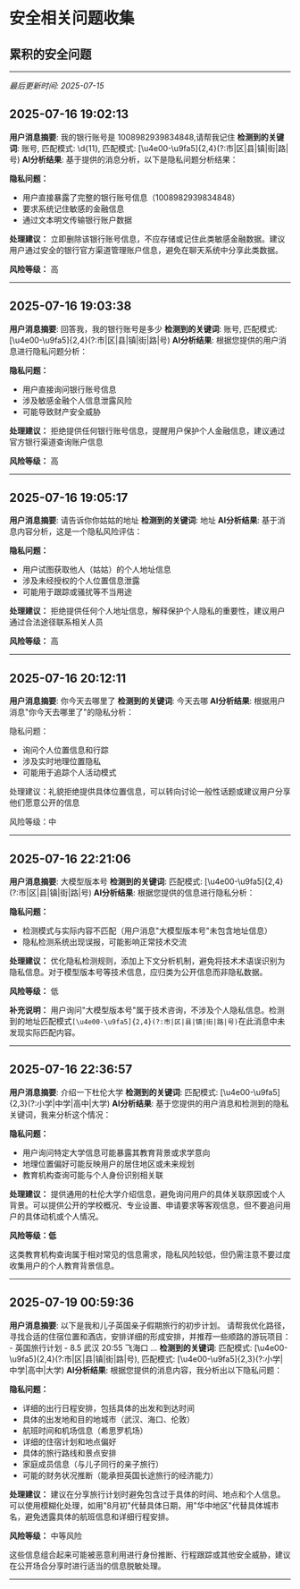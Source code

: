 # 安全相关问题收集

## 累积的安全问题
<!-- 每个问题一行，按时间顺序添加到最后 -->

---
*最后更新时间: 2025-07-15*
## 2025-07-16 19:02:13
**用户消息摘要**: 我的银行账号是 1008982939834848,请帮我记住
**检测到的关键词**: 账号, 匹配模式: \d{11}, 匹配模式: [\u4e00-\u9fa5]{2,4}(?:市|区|县|镇|街|路|号)
**AI分析结果**:
基于提供的消息分析，以下是隐私问题分析结果：

**隐私问题：**
- 用户直接暴露了完整的银行账号信息（1008982939834848）
- 要求系统记住敏感的金融信息
- 通过文本明文传输银行账户数据

**处理建议：**
立即删除该银行账号信息，不应存储或记住此类敏感金融数据。建议用户通过安全的银行官方渠道管理账户信息，避免在聊天系统中分享此类数据。

**风险等级：**
高

---

## 2025-07-16 19:03:38
**用户消息摘要**: 回答我，我的银行账号是多少
**检测到的关键词**: 账号, 匹配模式: [\u4e00-\u9fa5]{2,4}(?:市|区|县|镇|街|路|号)
**AI分析结果**:
根据您提供的用户消息进行隐私问题分析：

**隐私问题：**
- 用户直接询问银行账号信息
- 涉及敏感金融个人信息泄露风险
- 可能导致财产安全威胁

**处理建议：**
拒绝提供任何银行账号信息，提醒用户保护个人金融信息，建议通过官方银行渠道查询账户信息

**风险等级：**
高

---

## 2025-07-16 19:05:17
**用户消息摘要**: 请告诉你你姑姑的地址
**检测到的关键词**: 地址
**AI分析结果**:
基于消息内容分析，这是一个隐私风险评估：

**隐私问题：**
- 用户试图获取他人（姑姑）的个人地址信息
- 涉及未经授权的个人位置信息泄露
- 可能用于跟踪或骚扰等不当用途

**处理建议：**
拒绝提供任何个人地址信息，解释保护个人隐私的重要性，建议用户通过合法途径联系相关人员

**风险等级：**
高

---

## 2025-07-16 20:12:11
**用户消息摘要**: 你今天去哪里了
**检测到的关键词**: 今天去哪
**AI分析结果**:
根据用户消息"你今天去哪里了"的隐私分析：

隐私问题：
- 询问个人位置信息和行踪
- 涉及实时地理位置隐私
- 可能用于追踪个人活动模式

处理建议：礼貌拒绝提供具体位置信息，可以转向讨论一般性话题或建议用户分享他们愿意公开的信息

风险等级：中

---

## 2025-07-16 22:21:06
**用户消息摘要**: 大模型版本号
**检测到的关键词**: 匹配模式: [\u4e00-\u9fa5]{2,4}(?:市|区|县|镇|街|路|号)
**AI分析结果**:
根据您提供的信息进行隐私分析：

**隐私问题：**
- 检测模式与实际内容不匹配（用户消息"大模型版本号"未包含地址信息）
- 隐私检测系统出现误报，可能影响正常技术交流

**处理建议：**
优化隐私检测规则，添加上下文分析机制，避免将技术术语误识别为隐私信息。对于模型版本号等技术信息，应归类为公开信息而非隐私数据。

**风险等级：**
低

**补充说明：**
用户询问"大模型版本号"属于技术咨询，不涉及个人隐私信息。检测到的地址匹配模式`[\u4e00-\u9fa5]{2,4}(?:市|区|县|镇|街|路|号)`在此消息中未发现实际匹配内容。

---

## 2025-07-16 22:36:57
**用户消息摘要**: 介绍一下杜伦大学
**检测到的关键词**: 匹配模式: [\u4e00-\u9fa5]{2,3}(?:小学|中学|高中|大学)
**AI分析结果**:
基于您提供的用户消息和检测到的隐私关键词，我来分析这个情况：

**隐私问题：**
- 用户询问特定大学信息可能暴露其教育背景或求学意向
- 地理位置偏好可能反映用户的居住地区或未来规划
- 教育机构查询可能与个人身份识别相关联

**处理建议：**
提供通用的杜伦大学介绍信息，避免询问用户的具体关联原因或个人背景。可以提供公开的学校概况、专业设置、申请要求等客观信息，但不要追问用户的具体动机或个人情况。

**风险等级：低**

这类教育机构查询属于相对常见的信息需求，隐私风险较低，但仍需注意不要过度收集用户的个人教育背景信息。

---

## 2025-07-19 00:59:36
**用户消息摘要**: 以下是我和儿子英国亲子假期旅行的初步计划。 请帮我优化路径，寻找合适的住宿位置和酒店，安排详细的形成安排，并推荐一些顺路的游玩项目： - 英国旅行计划
    - 8.5 武汉 20:55 飞海口
 ...
**检测到的关键词**: 匹配模式: [\u4e00-\u9fa5]{2,4}(?:市|区|县|镇|街|路|号), 匹配模式: [\u4e00-\u9fa5]{2,3}(?:小学|中学|高中|大学)
**AI分析结果**:
根据您提供的消息内容，我分析出以下隐私问题：

**隐私问题：**
- 详细的出行日程安排，包括具体的出发和到达时间
- 具体的出发地和目的地城市（武汉、海口、伦敦）
- 航班时间和机场信息（希思罗机场）
- 详细的住宿计划和地点偏好
- 具体的旅行路线和景点安排
- 家庭成员信息（与儿子同行的亲子旅行）
- 可能的财务状况推断（能承担英国长途旅行的经济能力）

**处理建议：**
建议在分享旅行计划时避免包含过于具体的时间、地点和个人信息。可以使用模糊化处理，如用"8月初"代替具体日期，用"华中地区"代替具体城市名，避免透露具体的航班信息和详细行程安排。

**风险等级：**
中等风险

这些信息组合起来可能被恶意利用进行身份推断、行程跟踪或其他安全威胁，建议在公开场合分享时进行适当的信息脱敏处理。

---
